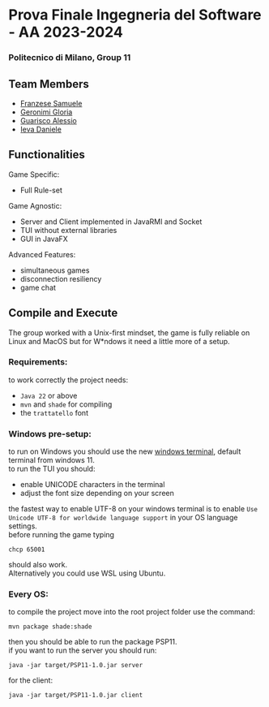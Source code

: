 # Prova Finale Ingegneria del Software - AA 2023-2024  
### Politecnico di Milano, Group 11

## Team Members

- [Franzese Samuele](https://github.com/SamueleFranzese02)
- [Geronimi Gloria](https://github.com/gloriageronimi)
- [Guarisco Alessio](https://github.com/Aleee-ggr)
- [Ieva Daniele](https://github.com/daniele-ieva)



## Functionalities 

Game Specific:  
- Full Rule-set

Game Agnostic:  
- Server and Client implemented in JavaRMI and Socket
- TUI without external libraries
- GUI in JavaFX
  
Advanced Features: 
  - simultaneous games
  - disconnection resiliency
  - game chat

## Compile and Execute

The group worked with a Unix-first mindset, the game is fully reliable on Linux and MacOS but for W*ndows it need a little more of a setup.
### Requirements:
to work correctly the project needs:  
- `Java 22` or above  
- `mvn` and `shade` for compiling
- the `trattatello` font
  
### Windows pre-setup:
to run on Windows you should use the new [windows terminal](https://github.com/microsoft/terminal), default terminal from windows 11.  
to run the TUI you should:
- enable UNICODE characters in the terminal
- adjust the font size depending on your screen

the fastest way to enable UTF-8 on your windows terminal is to enable `Use Unicode UTF-8 for worldwide language support` in your OS language settings.  
before running the game typing 
```
chcp 65001
```
should also work.  
Alternatively you could use WSL using Ubuntu.

### Every OS:
to compile the project move into the root project folder use the command:
```
mvn package shade:shade
```
then you should be able to run the package PSP11.  
if you want to run the server you should run:
```
java -jar target/PSP11-1.0.jar server
```
for the client:
```
java -jar target/PSP11-1.0.jar client
```


